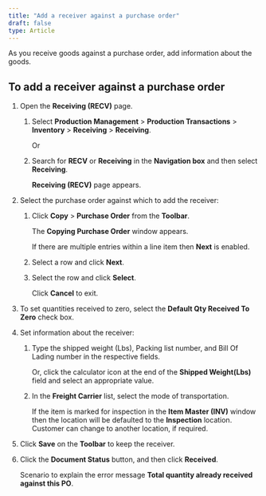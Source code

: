 ```yaml
---
title: "Add a receiver against a purchase order"
draft: false
type: Article
---
```


As you receive goods against a purchase order, add information about the goods.

## To add a receiver against a purchase order

1. Open the **Receiving (RECV)** page.

   1. Select **Production Management** > **Production Transactions** > **Inventory** > **Receiving** > **Receiving**.

        Or

   2. Search for **RECV** or **Receiving** in the **Navigation box** and then select **Receiving**.

        **Receiving (RECV)** page appears.

2. Select the purchase order against which to add the receiver:

   1. Click **Copy** > **Purchase Order** from the **Toolbar**.

        The **Copying Purchase Order** window appears.

        If there are multiple entries within a line item then **Next** is enabled.

   2. Select a row and click **Next**.

   3. Select the row and click **Select**.

        Click **Cancel** to exit.

3. To set quantities received to zero, select the **Default Qty Received To Zero** check box.

4. Set information about the receiver:

   1. Type the shipped weight (Lbs), Packing list number, and Bill Of Lading number in the respective fields.

        Or, click the calculator icon at the end of the **Shipped Weight(Lbs)** field and select an appropriate value.

   2. In the **Freight Carrier** list, select the mode of transportation.

        If the item is marked for inspection in the **Item Master (INV)** window then the location will be defaulted to the **Inspection** location. Customer can change to another location, if required.

5. Click **Save** on the **Toolbar** to keep the receiver.

6. Click the **Document Status** button, and then click **Received**.

    Scenario to explain the error message **Total quantity already received against this PO**.

​